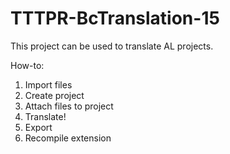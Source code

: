 # TTTPR-BcTranslation-15
This project can be used to translate AL projects.

How-to:
1. Import files
2. Create project
3. Attach files to project
4. Translate!
5. Export
6. Recompile extension